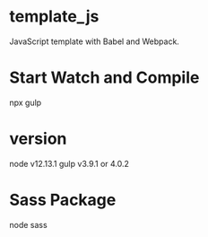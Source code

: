 # template_js
JavaScript template with Babel and Webpack.

# Start Watch and Compile
npx gulp

# version
node v12.13.1
gulp v3.9.1 or 4.0.2

# Sass Package
node sass
